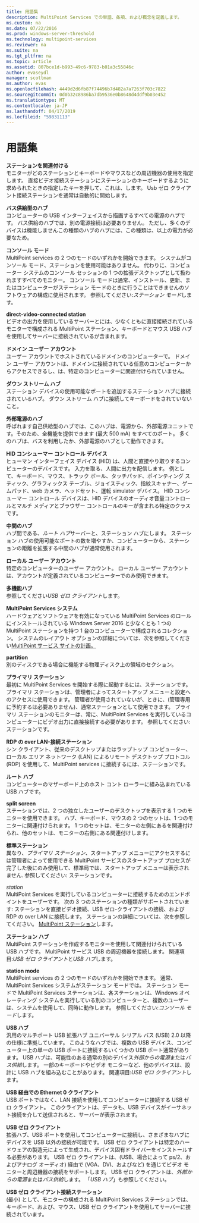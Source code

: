 ```yaml
---
title: 用語集
description: MultiPoint Services での単語、条項、および概念を定義します。
ms.custom: na
ms.date: 07/22/2016
ms.prod: windows-server-threshold
ms.technology: multipoint-services
ms.reviewer: na
ms.suite: na
ms.tgt_pltfrm: na
ms.topic: article
ms.assetid: 807bce1d-b993-49c6-9783-b01a3c55846c
author: evaseydl
manager: scottman
ms.author: evas
ms.openlocfilehash: 4449d2d6fb87f74496b7d482a7a7263f703c7822
ms.sourcegitcommit: 0d0b32c8986ba7db9536e0b8648d4ddf9b03e452
ms.translationtype: MT
ms.contentlocale: ja-JP
ms.lasthandoff: 04/17/2019
ms.locfileid: "59831113"
---
```

# <a name="glossary"></a>用語集
**ステーションを関連付ける**  
モニターがどのステーションとキーボードやマウスなどの周辺機器の使用を指定します。 直接ビデオ接続ステーションにステーションのキーボードするように求められたときの指定したキーを押して、これは、します。 Usb ゼロ クライアント接続ステーションを通常は自動的に開始します。  
  
**バス供給型のハブ**  
コンピューターの USB インターフェイスから描画するすべての電源のハブです。 バス供給のハブでは、別の電源接続は必要ありません。 ただし、多くのデバイスは機能しませんこの種類のハブのハブには、この種類は、以上の電力が必要なため。  
  
**コンソール モード**  
MultiPoint services の 2 つのモードのいずれかを開始できます。 システムがコンソール モード、ステーションを使用可能はありません。 代わりに、コンピューター システムのコンソール セッションの 1 つの拡張デスクトップとして扱われますすべてのモニター。 コンソール モードは通常、インストール、更新、またはコンピューターがステーション モードのときに行うことはできませんのソフトウェアの構成に使用されます。 参照してください:*ステーション モード*します。  
  
**direct-video-connected station**  
ビデオの出力を使用しているサーバーとには、少なくともに直接接続されているモニターで構成される MultiPoint ステーション、キーボードとマウス USB ハブを使用してサーバーに接続されているが含まれます。  
  
**ドメイン ユーザー アカウント**  
ユーザー アカウントでホストされているドメインのコンピューターで。 ドメイン ユーザー アカウントは、ドメインに接続されている任意のコンピューターからアクセスできるし、は、特定のコンピューターに関連付けられていません。  
  
**ダウン ストリーム ハブ**  
ステーション デバイスの使用可能なポートを追加するステーション ハブに接続されているハブ。 ダウン ストリーム ハブに接続してキーボードをされていないこと。  
  
**外部電源のハブ**  
呼ばれます自己供給型のハブでは、このハブは、電源から、外部電源ユニットです。そのため、全機能を提供できます (最大 500 mA) をすべてのポート。 多くのハブは、バスを利用したか、外部電源のハブとして動作できます。  
  
**HID コンシューマー コントロール デバイス**  
ヒューマン インターフェイス デバイス (HID) は、人間と直接やり取りするコンピューターのデバイスです。 入力を取る、人間に出力を配信します。 例として、キーボード、マウス、トラック ボール、タッチパッド、ポインティング スティック、グラフィックス テーブル、ジョイスティック、指紋スキャナー、ゲームパッド、web カメラ、ヘッドセット、運転 simulator デバイス。 HID コンシューマー コントロール デバイスは、HID デバイスのオーディオ音量コントロールとマルチ メディアとブラウザー コントロールのキーが含まれる特定のクラスです。  
  
**中間のハブ**  
ハブ間である、*ルート ハブ*サーバーと、ステーション ハブにします。 ステーション ハブの使用可能なポートの数を増やすか、コンピューターから、ステーションの距離を拡張する中間のハブが通常使用されます。  
  
**ローカル ユーザー アカウント**  
特定のコンピューターのユーザー アカウント。 ローカル ユーザー アカウントは、アカウントが定義されているコンピューターでのみ使用できます。  
  
**多機能ハブ**  
参照してください*USB ゼロ クライアント*します。  
  
**MultiPoint Services システム**  
ハードウェアとソフトウェアを有効になっている MultiPoint Services のロールにインストールされている Windows Server 2016 と少なくとも 1 つの MultiPoint ステーションを持つ 1 台のコンピューターで構成されるコレクション。 システムのレイアウト オプションの詳細については、次を参照してください[MultiPoint サービス サイトの計画。](MultiPoint-services-Site-Planning.md)  
  
**partition**  
別のディスクである場合に機能する物理ディスク上の領域のセクション。  
  
**プライマリ ステーション**  
最初に MultiPoint Services を開始する際に起動するには、ステーションです。 プライマリ ステーションは、管理者によってスタートアップ メニューと設定へのアクセスに使用できます。 管理者が使用されていないが、ときに、(管理専用に予約するは必要ありません)、通常ステーションとして使用できます。 プライマリ ステーションのモニターは、常に、MultiPoint Services を実行しているコンピューターにビデオ出力に直接接続する必要があります。 参照してください: ステーションです。  
  
**RDP の over LAN-接続ステーション**  
シン クライアント、従来のデスクトップまたはラップトップ コンピューター、ローカル エリア ネットワーク (LAN) によるリモート デスクトップ プロトコル (RDP) を使用して、MultiPoint services に接続するには、ステーションです。  
  
**ルート ハブ**  
コンピューターのマザーボード上のホスト コント ローラーに組み込まれている USB ハブです。  
  
**split screen**  
ステーションでは、2 つの独立したユーザーのデスクトップを表示する 1 つのモニターを使用できます。 ハブ、キーボード、マウスの 2 つのセットは、1 つのモニターに関連付けられます。 1 つのセットは、モニターの左側にあるを関連付けられ、他のセットは、モニターの右側にある関連付けします。  
  
**標準ステーション**  
異なり、*プライマリ ステーション*、スタートアップ メニューにアクセスするには管理者によって使用できる MultiPoint サービスのスタートアップ プロセスが完了した後にのみ使用して、標準局では、スタートアップ メニューは表示されません. 参照してください: ステーションです。  
  
*station*  
MultiPoint Services を実行しているコンピューターに接続するためのエンドポイントをユーザーです。 次の 3 つのステーションの種類がサポートされています: ステーションを直接ビデオ接続、USB ゼロ-クライアントの接続、および RDP の over LAN に接続します。 ステーションの詳細については、次を参照してください。 [MultiPoint ステーション](MultiPoint-services-Stations.md)します。  
  
**ステーション ハブ**  
MultiPoint ステーションを作成するモニターを使用して関連付けられている USB ハブです。 MultiPoint サービス USB の周辺機器を接続します。 関連項目:*USB ゼロ クライアント*と*USB ハブ*します。  
  
**station mode**  
MultiPoint services の 2 つのモードのいずれかを開始できます。 通常、MultiPoint Services システムがステーション モードでは。 ステーション モードで MultiPoint Services ステーションは、各ステーションは、Windows オペレーティング システムを実行している別のコンピューターと、複数のユーザーは、システムを使用して、同時に動作します。 参照してください:*コンソール モード*します。  
  
**USB ハブ**  
汎用のマルチポート USB 拡張ハブ ユニバーサル シリアル バス (USB) 2.0 以降の仕様に準拠しています。 このようなハブでは、複数の USB デバイス、コンピューター上の単一の USB ポートに接続するいくつかの USB ポート通常があります。 USB ハブは、可能性のある通常の別のデバイス*外部からの電源*または*バス供給*します。 一部のキーボードやビデオ モニターなど、他のデバイスは、設計に USB ハブを組み込むことがあります。 関連項目:*USB ゼロ クライアント*します。  
  
**USB 経由での Ethernet 0 クライアント**  
USB ポートではなく、LAN 接続を使用してコンピューターに接続する USB ゼロ クライアント。 このクライアントは、データも、USB デバイスがイーサネット接続を介して送信されると、サーバーが表示されます。  
  
**USB ゼロ クライアント**  
拡張ハブ、USB ポートを使用してコンピューターに接続し、さまざまなハブにデバイスを USB 以外の接続が可能です。 USB ゼロ クライアントは特定のハードウェアの製造元によって生成され、デバイス固有ドライバーをインストールする必要があります。 USB ゼロ クライアントは、(USB、場合によって ps/2、およびアナログ オーディオ) 経由で (VGA、DVI、およびなど) を通じてビデオ モニターと周辺機器の接続をサポートします。 USB ゼロ クライアントは、*外部からの電源*または*バス供給*します。 「*USB ハブ*」も参照してください。  
  
**USB ゼロ クライアント接続ステーション**  
(最小) として、モニターの構成される MultiPoint Services ステーションでは、キーボード、および、マウス、USB ゼロ クライアントを使用してサーバーに接続されています。  
  
